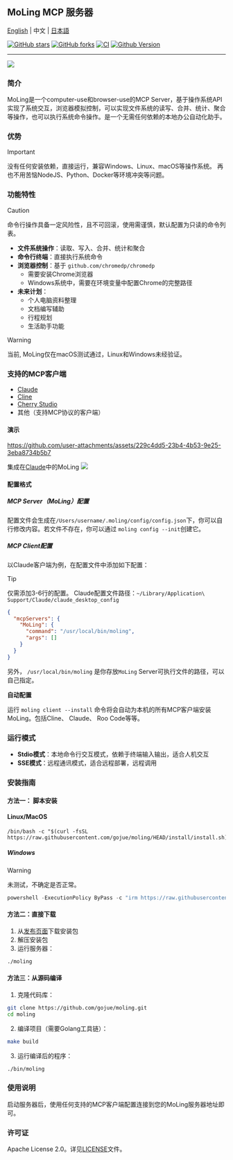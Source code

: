 ## MoLing MCP 服务器

[English](./README.md) | 中文 | [日本語](./README_JA_JP.md)

[![GitHub stars](https://img.shields.io/github/stars/gojue/moling.svg?label=Stars&logo=github)](https://github.com/gojue/moling/stargazers)
[![GitHub forks](https://img.shields.io/github/forks/gojue/moling?label=Forks&logo=github)](https://github.com/gojue/moling/forks)
[![CI](https://github.com/gojue/moling/actions/workflows/go-test.yml/badge.svg)](https://github.com/gojue/moling/actions/workflows/go-test.yml)
[![Github Version](https://img.shields.io/github/v/release/gojue/moling?display_name=tag&include_prereleases&sort=semver)](https://github.com/gojue/moling/releases)

---

![](./images/logo.svg)

### 简介
MoLing是一个computer-use和browser-use的MCP Server，基于操作系统API实现了系统交互，浏览器模拟控制，可以实现文件系统的读写、合并、统计、聚合等操作，也可以执行系统命令操作。是一个无需任何依赖的本地办公自动化助手。

### 优势
> [!IMPORTANT]
> 没有任何安装依赖，直接运行，兼容Windows、Linux、macOS等操作系统。
> 再也不用苦恼NodeJS、Python、Docker等环境冲突等问题。

### 功能特性

> [!CAUTION]
> 命令行操作具备一定风险性，且不可回滚，使用需谨慎，默认配置为只读的命令列表。

- **文件系统操作**：读取、写入、合并、统计和聚合
- **命令行终端**：直接执行系统命令
- **浏览器控制**：基于 `github.com/chromedp/chromedp`
  - 需要安装Chrome浏览器
  - Windows系统中，需要在环境变量中配置Chrome的完整路径
- **未来计划**：
    - 个人电脑资料整理
    - 文档编写辅助
    - 行程规划
    - 生活助手功能

> [!WARNING]
> 当前, MoLing仅在macOS测试通过，Linux和Windows未经验证。

### 支持的MCP客户端

- [Claude](https://claude.ai/)
- [Cline](https://cline.bot/)
- [Cherry Studio](https://cherry-ai.com/)
- 其他（支持MCP协议的客户端）

#### 演示

https://github.com/user-attachments/assets/229c4dd5-23b4-4b53-9e25-3eba8734b5b7

集成在[Claude](https://claude.ai/)中的MoLing
![](./images/screenshot_claude.png)

#### 配置格式

##### MCP Server（MoLing）配置

配置文件会生成在`/Users/username/.moling/config/config.json`下，你可以自行修改内容。若文件不存在，你可以通过
`moling config --init`创建它。

##### MCP Client配置
以Claude客户端为例，在配置文件中添加如下配置：

> [!TIP]
> 
> 仅需添加3-6行的配置。
> Claude配置文件路径：`~/Library/Application\ Support/Claude/claude_desktop_config`

```json
{
  "mcpServers": {
    "MoLing": {
      "command": "/usr/local/bin/moling",
      "args": []
    }
  }
}
```

另外， `/usr/local/bin/moling` 是你存放`MoLing` Server可执行文件的路径，可以自己指定。

**自动配置**

运行 `moling client --install` 命令将会自动为本机的所有MCP客户端安装MoLing。包括Cline、 Claude、 Roo Code等等。

### 运行模式

- **Stdio模式**：本地命令行交互模式，依赖于终端输入输出，适合人机交互
- **SSE模式**：远程通讯模式，适合远程部署，远程调用

### 安装指南


#### 方法一： 脚本安装
#### Linux/MacOS
```shell
/bin/bash -c "$(curl -fsSL https://raw.githubusercontent.com/gojue/moling/HEAD/install/install.sh)"
```

##### Windows

> [!WARNING]
> 未测试，不确定是否正常。

```powershell
powershell -ExecutionPolicy ByPass -c "irm https://raw.githubusercontent.com/gojue/moling/HEAD/install/install.ps1 | iex"
```


#### 方法二：直接下载
1. 从[发布页面](https://github.com/gojue/moling/releases)下载安装包
2. 解压安装包
3. 运行服务器：
```sh
./moling
```

#### 方法三：从源码编译
1. 克隆代码库：
```sh
git clone https://github.com/gojue/moling.git
cd moling
```
2. 编译项目（需要Golang工具链）：
```sh
make build
```
3. 运行编译后的程序：
```sh
./bin/moling
```

### 使用说明
启动服务器后，使用任何支持的MCP客户端配置连接到您的MoLing服务器地址即可。

### 许可证
Apache License 2.0。详见[LICENSE](LICENSE)文件。
